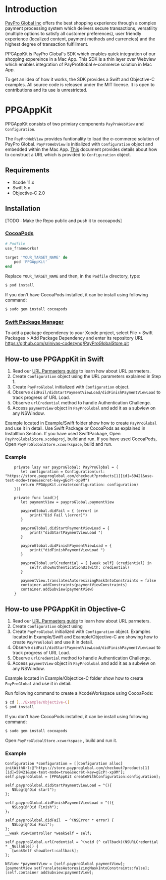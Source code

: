 # Introduction #

[PayPro Global Inc](https://payproglobal.com) offers the best shopping experience through a complex payment processing system which delivers secure transactions, versatility (multiple options to satisfy all customer preferences), user friendly experience (localized content, payment methods and currencies) and the highest degree of transaction fulfillment.

PPGAppKit is PayPro Global's SDK  which enables quick integration of our shopping expereince in a Mac App.
This SDK is a thin layer over  Webview which enables integration of PayProGlobal e-commerce solution in Mac App.

To get an idea of how it works, the SDK provides a Swift and Objective-C examples. All source code is released under the MIT license. It is open to contributions and its use is unrestricted. 


# PPGAppKit #

PPGAppKit consists of two primiary components `PayProWebView` and  `Configuration`.

The `PayProWebView` provides funtionality to load the e-commerce solution of PayPro Global. `PayProWebView` is initialized with  `Configuration`  object and embedded within the Mac App. [This]( https://payproglobal.com/knowledge-base/developer-tools/url-parameters/) document provides details about how to construct a URL which is provided  to `Configuration`  object.

## Requirements

* Xcode 11.x
* Swift 5.x
* Objective-C 2.0

## Installation ##
[TODO : Make the Repo public and push it to cocoapods]

### [CocoaPods](https://guides.cocoapods.org/using/using-cocoapods.html)

```ruby
# Podfile
use_frameworks!

target 'YOUR_TARGET_NAME' do
    pod 'PPGAppKit'
end

```

Replace `YOUR_TARGET_NAME` and then, in the `Podfile` directory, type:

```bash
$ pod install
```

If you don't have CocoaPods installed,  it can be install using following command:

```bash
$ sudo gem install cocoapods
```
### [Swift Package Manager](https://github.com/apple/swift-package-manager)

To add a package dependency to your Xcode project, select File > Swift Packages > Add Package Dependency and enter its repository URL https://github.com/srinivas-codezyng/PayProGlobalStore.git


## How-to use PPGAppKit in Swift ##

1. Read our [URL Parmaeters guide](https://payproglobal.com/knowledge-base/developer-tools/url-parameters/) to learn how about URL parmeters.
2. Create `Configuration` object using the URL parameters explained in Step 1.
3. Create  `PayProGlobal` initialized with `Configuration` object. 
4. Observe  `didFail/didStartPaymentViewLoad/didFinishPaymentViewLoad` to track progress of URL Load.
5. Observe `urlCredential`  method to handle Authentication Challenge.
6. Access `paymentView` object in `PayProGlobal` and add it as a subview on any NSWindow.

Example located in Example/Swift folder show  how to create  `PayProGlobal` and use it in detail.
Use Swift Package or CocoaPods as explained in Installtion Section.
If you have used SwiftPackage, Open `PayProGlobalStore.xcodeproj`, build and run.
If you have used CocoaPods, Open `PayProGlobalStore.xcworkspace`, build and run.

### Example ###
        private lazy var payproGlobal: PayProGlobal = {
           let configuration = Configuration(url: "https://store.payproglobal.com/checkout?products[1][id]=59421&use-test-mode=true&secret-key=gEcP!-xp9M")
           return PPGAppKit.create(configuration: configuration)
        }()
               
        private func load(){
           let paymentView = payproGlobal.paymentView

           payproGlobal.didFail = { (error) in
               print("Did Fail \(error)")
           }
           
           payproGlobal.didStartPaymentViewLoad = {
               print("didStartPaymentViewLoad ")
           }
           
           payproGlobal.didFinishPaymentViewLoad = {
               print("didFinishPaymentViewLoad ")
           }
           
           payproGlobal.urlCredential = { [weak self] (crediential) in
               self?.showAuthenticationUI(with: crediential)
           }
           
           paymentView.translatesAutoresizingMaskIntoConstraints = false
           container.addConstraints(paymentViewConstraints)
           container.addSubview(paymentView)
        }


## How-to use PPGAppKit in Objective-C ##

1. Read our [URL Parmaeters guide](https://payproglobal.com/knowledge-base/developer-tools/url-parameters/) to learn how about URL parmeters.
2. Create `Configuration` object using 
3. Create  `PayProGlobal` initialized with `Configuration` object. Examples located in Example/Swift and Example/Objective-C are showing how to create  `PayProGlobal` and use it in detail.
4. Observe  `didFail/didStartPaymentViewLoad/didFinishPaymentViewLoad` to track progress of URL Load.
5. Observe `urlCredential`  method to handle Authentication Challenge.
6. Access `paymentView` object in `PayProGlobal` and add it as a subview on any NSWindow.

Example located in Example/Objectice-C folder show  how to create  `PayProGlobal` and use it in detail.

Run following command to  create a XcodeWorkspace using CocoaPods:

```bash
$ cd [../Example/Objective-C]
$ pod install
```

If you don't have CocoaPods installed,  it can be install using following command:

```bash
$ sudo gem install cocoapods
```

Open `PayProGlobalStore.xcworkspace` , build and run it.

### Example ###

    Configuration *configuration = [[Configuration alloc] initWithUrl:@"https://store.payproglobal.com/checkout?products[1][id]=59421&use-test-mode=true&secret-key=gEcP!-xp9M"];
    self.payproGlobal = [PPGAppKit createWithConfiguration:configuration];

    self.payproGlobal.didStartPaymentViewLoad = ^(){
       NSLog(@"Did start");
    };

    self.payproGlobal.didFinishPaymentViewLoad = ^(){
       NSLog(@"Did Finish");
    };

    self.payproGlobal.didFail  = ^(NSError * error) {
       NSLog(@"Did Fail");
    };
    __weak ViewController *weakSelf = self;

    self.payproGlobal.urlCredential = ^(void (^ callback)(NSURLCredential * _Nullable)) {
       [weakSelf showAlert:callback];
    };

    NSView *paymentView = [self.payproGlobal paymentView];
    [paymentView setTranslatesAutoresizingMaskIntoConstraints:false];
    [self.container addSubview:paymentView];


